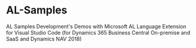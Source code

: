 # AL-Samples

AL Samples
Development's Demos with Microsoft AL Language Extension for Visual Studio Code
(for Dynamics 365 Business Central On-premise and SaaS and Dynamics NAV 2018)

